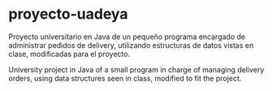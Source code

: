 # proyecto-uadeya
Proyecto universitario en Java de un pequeño programa encargado de administrar pedidos de delivery, utilizando estructuras de datos vistas en clase, modificadas para 
el proyecto.

University project in Java of a small program in charge of managing delivery orders, using data structures seen in class, modified to
fit the project.
